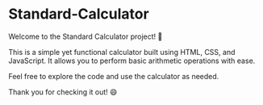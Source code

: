 # Standard-Calculator

Welcome to the Standard Calculator project! 🧮

This is a simple yet functional calculator built using HTML, CSS, and JavaScript. It allows you to perform basic arithmetic operations with ease.

Feel free to explore the code and use the calculator as needed.

Thank you for checking it out! 😄
